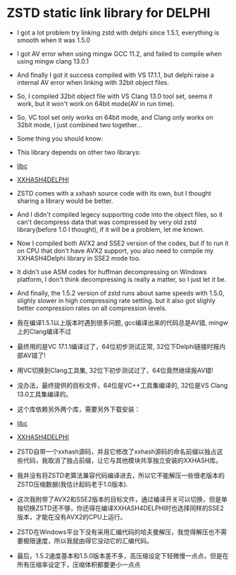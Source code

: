# ZSTD static link library for DELPHI

- I got a lot problem try linking zstd with delphi since 1.5.1, everything is smooth when it was 1.5.0
- I got AV error when using mingw GCC 11.2, and failed to compile when using mingw clang 13.0.1
- And finally I got it success compiled with VS 17.1.1, but delphi raise a internal AV error when linking with 32bit object files.
- So, I compiled 32bit object file with VS Clang 13.0 tool set, seems it work, but it won't work on 64bit mode(AV in run time).
- So, VC tool set only works on 64bit mode, and Clang only works on 32bit mode, I just combined two together...

- Some thing you should know:
- This library depends on other two librarys:

- [libc](https://github.com/YWtheGod/LIBC)
- [XXHASH4DELPHI](https://github.com/YWtheGod/XXHASH4Delphi)

- ZSTD comes with a xxhash source code with its own, but I thought sharing a library would be better.
- And I didn't compiled legecy supporting code into the object files, so it can't decompress data that was compressed by very old zstd library(before 1.0 I thought), if it will be a problem, let me known.
- Now I compiled both AVX2 and SSE2 version of the codes, but if to run it on CPU that don't have AVX2 support, you also need to compile my XXHASH4Delphi library in SSE2 mode too.
- It didn't use ASM codes for huffman decompressing on Windows platform, I don't think decompressing is really a matter, so I just let it be.
- And finally, the 1.5.2 version of zstd runs about same speeds with 1.5.0, slighly slower in high compressing rate setting. but it also got slighly better compression rates on all compression levels.

- 我在编译1.5.1以上版本时遇到很多问题, gcc编译出来的代码总是AV错, mingw上的Clang编译不过
- 最终用的是VC 17.1.1编译过了，64位初步测试正常, 32位下Delphi链接时报内部AV错了!
- 用VC切换到Clang工具集, 32位下初步测试过了，64位竟然继续报AV错!
- 没办法，最终提供的目标文件，64位是VC++工具集编译的, 32位是VS Clang 13.0工具集编译的。

- 这个库依赖另外两个库，需要另外下载安装：

-  [libc](https://github.com/YWtheGod/LIBC)
- [XXHASH4DELPHI](https://github.com/YWtheGod/XXHASH4Delphi)

- ZSTD自带一个xxhash源码，并且它修改了xxhash源码的命名前缀以独占这些代码，我取消了独占前缀，让它与其他模块共享独立安装的XXHASH库。
- 我并没有将ZSTD老算法兼容代码编译进去，所以它不能解压一些很老版本的ZSTD压缩数据(我估计起码老于1.0版本).
- 这次我附带了AVX2和SSE2版本的目标文件，通过编译开关可以切换，但是单独切换ZSTD还不够，你还得在编译XXHASH4DELPHI时也选择同样的SSE2版本，才能在没有AVX2的CPU上运行。
- ZSTD在Windows平台下没有采用汇编代码的哈夫曼解压，我觉得解压也不需要极限速度，所以我就由得它没动它的汇编代码。
- 最后，1.5.2速度基本和1.5.0版本差不多，高压缩设定下轻微慢一点点，但是在所有压缩率设定下，压缩体积都要更小一点点
